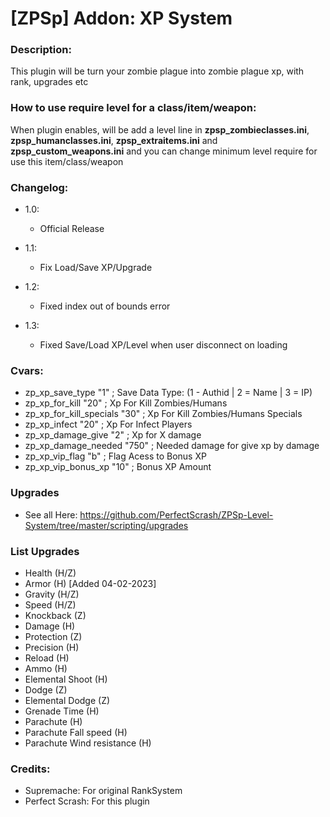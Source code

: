 # [ZPSp] Addon: XP System

### Description:
This plugin will be turn your zombie plague into zombie plague xp, with rank, upgrades etc

### How to use require level for a class/item/weapon:
When plugin enables, will be add a level line in **zpsp_zombieclasses.ini**, **zpsp_humanclasses.ini**, **zpsp_extraitems.ini**
and **zpsp_custom_weapons.ini** and you can change minimum level require for use this item/class/weapon

### Changelog:
* 1.0: 
    - Official Release
* 1.1: 
    - Fix Load/Save XP/Upgrade

* 1.2: 
    - Fixed index out of bounds error

* 1.3: 
    - Fixed Save/Load XP/Level when user disconnect on loading

### Cvars:
* zp_xp_save_type "1" ; Save Data Type: (1 - Authid | 2 = Name | 3 = IP)
* zp_xp_for_kill "20" ; Xp For Kill Zombies/Humans
* zp_xp_for_kill_specials "30" ; Xp For Kill Zombies/Humans Specials
* zp_xp_infect "20" ; Xp For Infect Players
* zp_xp_damage_give "2" ; Xp for X damage
* zp_xp_damage_needed "750" ; Needed damage for give xp by damage
* zp_xp_vip_flag "b" ; Flag Acess to Bonus XP
* zp_xp_vip_bonus_xp "10" ; Bonus XP Amount

### Upgrades 
- See all Here: https://github.com/PerfectScrash/ZPSp-Level-System/tree/master/scripting/upgrades

### List Upgrades
* Health (H/Z)
* Armor (H) [Added 04-02-2023]
* Gravity (H/Z)
* Speed (H/Z)
* Knockback (Z)
* Damage (H)
* Protection (Z)
* Precision (H)
* Reload (H)
* Ammo (H)
* Elemental Shoot (H)
* Dodge (Z)
* Elemental Dodge (Z)
* Grenade Time (H)
* Parachute (H)
* Parachute Fall speed (H)
* Parachute Wind resistance (H)

### Credits:
- Supremache: For original RankSystem
- Perfect Scrash: For this plugin